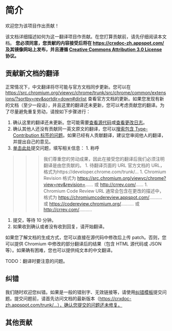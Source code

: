# 简介 #

欢迎您为该项目作出贡献！

该文档详细描述如何为这一翻译项目作贡献。在您打算贡献前，请先仔细阅读本文档。
**您必须同意，您贡献的内容接受后将在 https://crxdoc-zh.appspot.com/ 及其镜像网站上发布，并且遵循 [Creative Commons Attribution 3.0 License](http://creativecommons.org/licenses/by/3.0/) 协议。**


## 贡献新文档的翻译 ##

正常情况下，中文翻译将尽可能与官方文档同步更新。您可以在 https://src.chromium.org/viewvc/chrome/trunk/src/chrome/common/extensions/?sortby=rev&sortdir=down#dirlist 查看官方文档的更新。如果您发现有新的文档（至少一段话），并且这里的翻译还未更新，您可以考虑贡献您的翻译。为了尽量避免重复劳动，请按如下步骤进行：
  1. 确认这里的翻译还未更新。您可能需要[查看源代码](https://code.google.com/p/crxdoczh/source/browse/#svn%2Ftrunk%2Fchromium%2Fcrxdoczh%2Fsrc%2Fchrome%2Fcommon%2Fextensions%253Fstate%253Dclosed)或[查看更改日志](https://code.google.com/p/crxdoczh/source/list)。
  1. 确认其他人还没有贡献同一英文原文的翻译，您可以[搜索包含 Type-Contribution 标签的问题](https://code.google.com/p/crxdoczh/issues/list?can=2&q=label%3AType-Contribution&colspec=ID+Type+Status+Priority+Milestone+Owner+Summary&cells=tiles)。如果已经有人贡献翻译，建议您审阅他人的翻译，并提出自己的意见。
  1. [单击此处](https://code.google.com/p/crxdoczh/issues/entry?template=%E8%B4%A1%E7%8C%AE%E7%BF%BB%E8%AF%91)提交问题，填写相关信息：
    1. 称呼
> > > 我们尊重您的劳动成果，因此在接受您的翻译后我们必须注明翻译是由您贡献的。
    1. 待翻译页面的 URL
> > > 官方文档的 URL，格式为https://developer.chrome.com/trunk/...
    1. Chromium Revision
> > > 格式为 https://src.chromium.org/viewvc/chrome?view=rev&revision=...... 或 http://crrev.com/......
    1. Chromium Code Review URL
> > > 通常会包含在更改的描述中，格式为 https://chromiumcodereview.appspot.com/.......... 或 https://codereview.chromium.org/.......... 或 http://crrev.com/..........
  1. 提交，等待 10 分钟。
  1. 如果收到确认或者没有收到回复，请开始翻译。

如果您了解文档的生成方式，您可以直接在源代码中修改后上传 patch。否则，您可以提供 Chromium 中修改的部分翻译后的结果（包含 HTML 源代码或 JSON 等）。如果确有困难，您也可以提供纯文本的中文翻译。

TODO：翻译时要注意的问题。


## 纠错 ##

我们随时欢迎您纠错。如果是一般的错别字、无效链接等，请使用[纠错模板](http://goo.gl/mgflQ)提交问题。提交问题前，请首先访问文档的最新版本（https://crxdoc-zh.appspot.com/trunk/...），确认您提交的问题还未修复。


## 其他贡献 ##
